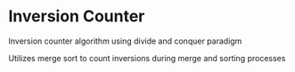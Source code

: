 # Inversion Counter

Inversion counter algorithm using divide and conquer paradigm

Utilizes merge sort to count inversions during merge and sorting processes
